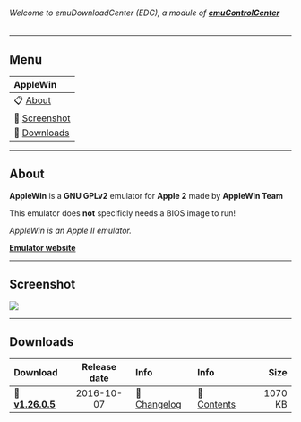 ###### Welcome to emuDownloadCenter (EDC), a module of [**emuControlCenter**](https://github.com/PhoenixInteractiveNL/emuControlCenter/wiki/)
***
## Menu
| **AppleWin** |
|:---------|
| :clipboard: [About](#about) |
| :sunrise: [Screenshot](#screenshot) |
| :floppy_disk: [Downloads](#downloads) |
***
## About
**AppleWin** is a **GNU GPLv2** emulator for **Apple 2** made by **AppleWin Team**

This emulator does **not** specificly needs a BIOS image to run!

_AppleWin is an Apple II emulator._

[**Emulator website**](http://github.com/AppleWin/AppleWin)
***
## Screenshot
![](https://raw.githubusercontent.com/PhoenixInteractiveNL/emuDownloadCenter/master/downloadhooks/applewin/applewin_screen.jpg)
***
## Downloads
| Download | Release date  | Info       | Info       | Size       |
|:---------|:-------------:|:-----------|:-----------|-----------:|
| :floppy_disk: [**v1.26.0.5**](https://github.com/PhoenixInteractiveNL/edc-repo0002/raw/master/applewin/1.26.0.5.7z) | 2016-10-07 | :page_facing_up: [Changelog](https://github.com/PhoenixInteractiveNL/edc-repo0002/blob/master/applewin/1.26.0.5_changelog.txt) | :mag_right: [Contents](https://github.com/PhoenixInteractiveNL/edc-repo0002/blob/master/applewin/1.26.0.5_contents.txt) | 1070 KB |
